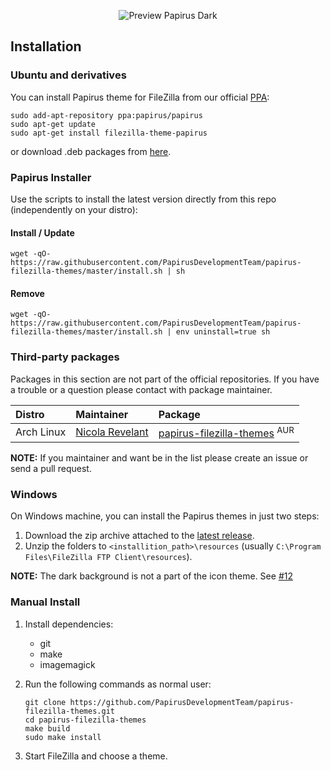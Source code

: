 <p align="center">
  <img src="https://raw.githubusercontent.com/PapirusDevelopmentTeam/papirus-filezilla-themes/master/preview.png" alt="Preview Papirus Dark"/>
</p>

## Installation

### Ubuntu and derivatives

You can install Papirus theme for FileZilla from our official [PPA](https://launchpad.net/~papirus/+archive/ubuntu/papirus):

```
sudo add-apt-repository ppa:papirus/papirus
sudo apt-get update
sudo apt-get install filezilla-theme-papirus
```

or download .deb packages from [here](https://launchpad.net/~papirus/+archive/ubuntu/papirus/+packages?field.name_filter=filezilla-theme-papirus).

### Papirus Installer

Use the scripts to install the latest version directly from this repo (independently on your distro):

#### Install / Update

```
wget -qO- https://raw.githubusercontent.com/PapirusDevelopmentTeam/papirus-filezilla-themes/master/install.sh | sh
```

#### Remove

```
wget -qO- https://raw.githubusercontent.com/PapirusDevelopmentTeam/papirus-filezilla-themes/master/install.sh | env uninstall=true sh
```

### Third-party packages

Packages in this section are not part of the official repositories. If you have a trouble or a question please contact with package maintainer.

| **Distro** | **Maintainer** | **Package** |
|:-----------|:---------------|:------------|
| Arch Linux | [Nicola Revelant](https://aur.archlinux.org/account/nicolarevelant) | [papirus-filezilla-themes](https://aur.archlinux.org/packages/papirus-filezilla-themes/) <sup>AUR</sup> |

**NOTE:** If you maintainer and want be in the list please create an issue or send a pull request.

### Windows

On Windows machine, you can install the Papirus themes in just two steps:

1. Download the zip archive attached to the [latest release](https://github.com/PapirusDevelopmentTeam/papirus-filezilla-themes/releases/latest).
2. Unzip the folders to `<installition_path>\resources` (usually `C:\Program Files\FileZilla FTP Client\resources`).

**NOTE:** The dark background is not a part of the icon theme. See [#12](https://github.com/PapirusDevelopmentTeam/papirus-filezilla-themes/issues/12)

###  Manual Install

1. Install dependencies:

    - git
    - make
    - imagemagick

2. Run the following commands as normal user:

    ```
    git clone https://github.com/PapirusDevelopmentTeam/papirus-filezilla-themes.git
    cd papirus-filezilla-themes
    make build
    sudo make install
    ```

3. Start FileZilla and choose a theme.
